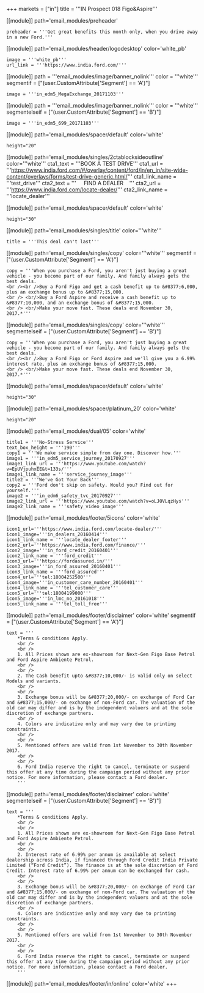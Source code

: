 
+++
markets = ["in"]
title = '''IN Prospect 018 Figo&Aspire'''

[[module]]
path='email_modules/preheader'


	preheader = '''Get great benefits this month only, when you drive away in a new Ford.'''

[[module]]
path='email_modules/header/logodesktop'
color='white_pb'

	image = '''white_pb'''
	url_link = '''https://www.india.ford.com/'''

[[module]]
path = '''email_modules/image/banner_nolink'''
color = '''white'''
segmentif = ["(user.CustomAttribute['Segment'] == 'A')"]

	image = '''in_edm5_MegaExchange_20171103'''

[[module]]
path = '''email_modules/image/banner_nolink'''
color = '''white'''
segmentelseif = ["(user.CustomAttribute['Segment'] == 'B')"]

	image = '''in_edm5_699_20171103'''

[[module]]
path='email_modules/spacer/default'
color='white'

	height="20"    
    
[[module]]
path='email_modules/singles/2ctablocksideoutline'
color='''white'''
	cta1_text = '''BOOK A TEST DRIVE'''
	cta1_url = '''https://www.india.ford.com/#/overlay/content/ford/in/en_in/site-wide-content/overlays/forms/test-drive-generic.html/'''
	cta1_link_name = '''test_drive'''
    cta2_text = '''&nbsp;&nbsp;&nbsp;&nbsp;&nbsp;FIND A DEALER&nbsp;&nbsp;&nbsp;&nbsp;'''
	cta2_url = '''https://www.india.ford.com/locate-dealer/'''
	cta2_link_name = '''locate_dealer'''

[[module]]
path='email_modules/spacer/default'
color='white'

	height="30"
    
    
[[module]]
path='email_modules/singles/title'
color='''white'''

	title = '''This deal can't last'''   
    
[[module]]
path='email_modules/singles/copy'
color='''white'''
segmentif = ["(user.CustomAttribute['Segment'] == 'A')"]

	copy = '''When you purchase a Ford, you aren't just buying a great vehicle - you become part of our family. And family always gets the best deals.
    <br /><br />Buy a Ford Figo and get a cash benefit up to &#8377;6,000, plus an exchange bonus up to &#8377;15,000.
    <br /> <br/>Buy a Ford Aspire and receive a cash benefit up to &#8377;10,000, and an exchange bonus of &#8377;15,000.
    <br /> <br/>Make your move fast. These deals end November 30, 2017.*'''

[[module]]
path='email_modules/singles/copy'
color='''white'''
segmentelseif = ["(user.CustomAttribute['Segment'] == 'B')"]

	copy = '''When you purchase a Ford, you aren't just buying a great vehicle - you become part of our family. And family always gets the best deals.
    <br /><br />Buy a Ford Figo or Ford Aspire and we'll give you a 6.99% interest rate, plus an exchange bonus of &#8377;15,000.
    <br /> <br/>Make your move fast. These deals end November 30, 2017.*'''

[[module]]
path='email_modules/spacer/default'
color='white'

	height="30"

[[module]]
path='email_modules/spacer/platinum_20'
color='white'

	height="20"

[[module]]
path='email_modules/dual/05'
color='white'

	title1 = '''No-Stress Service'''
	text_box_height = '''190'''
	copy1 = '''We make service simple from day one. Discover how.'''
	image1 = '''in_edm5_service_journey_20170927'''
	image1_link_url = '''https://www.youtube.com/watch?v=EpUVjpuhxEE&t=133s/'''
	image1_link_name = '''service_journey_image'''
	title2 = '''We've Got Your Back'''
	copy2 = '''Ford don't skip on safety. Would you? Find out for yourself.'''
	image2 = '''in_edm6_safety_tvc_20170927'''
	image2_link_url = '''https://www.youtube.com/watch?v=oLJOVLqzHys'''
	image2_link_name = '''safety_video_image'''

[[module]]
path='email_modules/footer/5icons'
color='white'

	icon1_url='''https://www.india.ford.com/locate-dealer/'''
	icon1_image='''in_dealers_20160414'''
	icon1_link_name = '''locate_dealer_footer'''
	icon2_url='''https://www.india.ford.com/finance/'''
	icon2_image='''in_ford_credit_20160401'''
	icon2_link_name = '''ford_credit'''
	icon3_url='''https://fordassured.in/'''
	icon3_image='''in_ford_assured_20160401'''
	icon3_link_name = '''ford_assured'''
	icon4_url='''tel:18004252500'''
	icon4_image='''in_customer_care_number_20160401'''
	icon4_link_name = '''tel_customer_care'''
	icon5_url='''tel:18004199000'''
	icon5_image='''in_lmc_no_20161018'''
	icon5_link_name = '''tel_toll_free'''

[[module]]
path='email_modules/footer/disclaimer'
color='white'
segmentif = ["(user.CustomAttribute['Segment'] == 'A')"]

	text = '''
		*Terms & conditions Apply.
        <br />
        <br />
        1. All Prices shown are ex-showroom for Next-Gen Figo Base Petrol and Ford Aspire Ambiente Petrol.
        <br />
        <br />
        2. The Cash benefit upto &#8377;10,000/- is valid only on select Models and variants.
        <br />
        <br />
        3. Exchange bonus will be &#8377;20,000/- on exchange of Ford Car and &#8377;15,000/- on exchange of non-Ford car. The valuation of the old car may differ and is by the independent valuers and at the sole discretion of exchange partners.
        <br />
        4. Colors are indicative only and may vary due to printing constraints.
        <br />
        <br />
        5. Mentioned offers are valid from 1st November to 30th November 2017.
        <br />
        <br />
        6. Ford India reserve the right to cancel, terminate or suspend this offer at any time during the campaign period without any prior notice. For more information, please contact a Ford dealer.
        '''

[[module]]
path='email_modules/footer/disclaimer'
color='white'
segmentelseif = ["(user.CustomAttribute['Segment'] == 'B')"]

	text = '''
		*Terms & conditions Apply.
        <br />
        <br />
        1. All Prices shown are ex-showroom for Next-Gen Figo Base Petrol and Ford Aspire Ambiente Petrol.
        <br />
        <br />
        2. Interest rate of 6.99% per annum is available at select dealership across India, if financed through Ford Credit India Private Limited (“Ford Credit”). The finance is at the sole discretion of Ford Credit. Interest rate of 6.99% per annum can be exchanged for cash.
        <br />
        <br />
        3. Exchange bonus will be &#8377;20,000/- on exchange of Ford Car and &#8377;15,000/- on exchange of non-Ford car. The valuation of the old car may differ and is by the independent valuers and at the sole discretion of exchange partners.
        <br />
        4. Colors are indicative only and may vary due to printing constraints.
        <br />
        <br />
        5. Mentioned offers are valid from 1st November to 30th November 2017.
        <br />
        <br />
        6. Ford India reserve the right to cancel, terminate or suspend this offer at any time during the campaign period without any prior notice. For more information, please contact a Ford dealer.
        '''

[[module]]
path='email_modules/footer/in/online'
color='white'
+++
